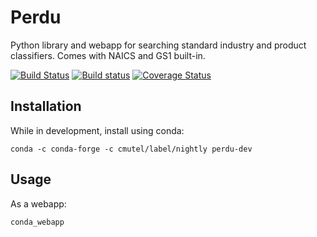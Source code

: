 # Perdu

Python library and webapp for searching standard industry and product classifiers. Comes with NAICS and GS1 built-in.

[![Build Status](https://travis-ci.org/cmutel/perdu.svg?branch=master)](https://travis-ci.org/cmutel/perdu) [![Build status](https://ci.appveyor.com/api/projects/status/46fi2vroxh6rruka?svg=true)](https://ci.appveyor.com/project/cmutel/perdu) [![Coverage Status](https://coveralls.io/repos/github/cmutel/perdu/badge.svg?branch=master)](https://coveralls.io/github/cmutel/perdu?branch=master)

## Installation

While in development, install using conda:

    conda -c conda-forge -c cmutel/label/nightly perdu-dev

## Usage

As a webapp:

    conda_webapp
